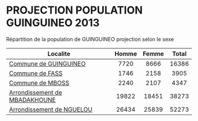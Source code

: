 # PROJECTION POPULATION GUINGUINEO 2013
	
Répartition de la population de GUINGUINEO projection selon le sexe
	
| Localite  | Homme | Femme | Total |
| --------- |:-----:|:-----:|:-----:|
| [Commune de GUINGUINEO](GUINGUINEO) | 7720 | 8666 | 16386 |
| [Commune de FASS](FASS) | 1746 | 2158 | 3905 |
| [Commune de MBOSS](MBOSS) | 2240 | 2107 | 4347 |
| [Arrondissement de MBADAKHOUNE](MBADAKHOUNE) | 19822 | 18451 | 38273 |
| [Arrondissement de NGUELOU](NGUELOU) | 26434 | 25839 | 52273 |
